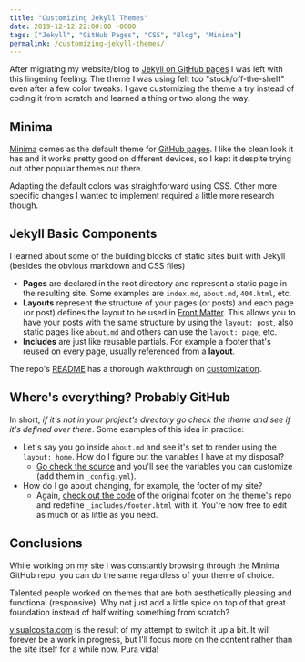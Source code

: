 ```yaml
---
title: "Customizing Jekyll Themes"
date: 2019-12-12 22:00:00 -0600
tags: ["Jekyll", "GitHub Pages", "CSS", "Blog", "Minima"]
permalink: /customizing-jekyll-themes/
---
```


After migrating my website/blog to [Jekyll on GitHub pages](/github-pages-and-jekyll/) I was left with this lingering feeling: The theme I was using felt too "stock/off-the-shelf" even after a few color tweaks. I gave customizing the theme a try instead of coding it from scratch and learned a thing or two along the way.

## Minima

[Minima](https://github.com/jekyll/minima) comes as the default theme for [GitHub pages](https://jekyllrb.com/docs/github-pages/). I like the clean look it has and it works pretty good on different devices, so I kept it despite trying out other popular themes out there. 

Adapting the default colors was straightforward using CSS. Other more specific changes I wanted to implement required a little more research though.

## Jekyll Basic Components

I learned about some of the building blocks of static sites built with Jekyll (besides the obvious markdown and CSS files)

- **Pages** are declared in the root directory and represent a static page in the resulting site. Some examples are `index.md`, `about.md`, `404.html`, etc.
- **Layouts** represent the structure of your pages (or posts) and each page (or post) defines the layout to be used in [Front Matter](https://jekyllrb.com/docs/front-matter/). This allows you to have your posts with the same structure by using the `layout: post`, also static pages like `about.md` and others can use the `layout: page`, etc.
- **Includes** are just like reusable partials. For example a footer that's reused on every page, usually referenced from a **layout**.

The repo's [README](https://github.com/jekyll/minima/blob/v2.5.0/README.md) has a thorough walkthrough on [customization](https://github.com/jekyll/minima/blob/v2.5.0/README.md#customization).

## Where's everything? Probably GitHub

In short, *if it's not in your project's directory go check the theme and see if it's defined over there*. Some examples of this idea in practice:

- Let's say you go inside `about.md` and see it's set to render using the `layout: home`. How do I figure out the variables I have at my disposal?
    - [Go check the source](https://github.com/jekyll/minima/blob/master/_layouts/home.html) and you'll see the variables you can customize (add them in `_config.yml`).
- How do I go about changing, for example, the footer of my site?
    - Again, [check out the code](https://github.com/jekyll/minima/blob/master/_includes/footer.html) of the original footer on the theme's repo and redefine `_includes/footer.html` with it. You're now free to edit as much or as little as you need.

## Conclusions

While working on my site I was constantly browsing through the Minima GitHub repo, you can do the same regardless of your theme of choice.

Talented people worked on themes that are both aesthetically pleasing and functional (responsive). Why not just add a little spice on top of that great foundation instead of half writing something from scratch?

[visualcosita.com](https://visualcosita.com/) is the result of my attempt to switch it up a bit. It will forever be a work in progress, but I'll focus more on the content rather than the site itself for a while now. Pura vida!